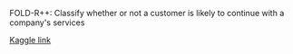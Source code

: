 FOLD-R++: Classify whether or not a customer is likely to continue with a company's services

[Kaggle link](https://www.kaggle.com/datasets/shrutimechlearn/churn-modelling)
